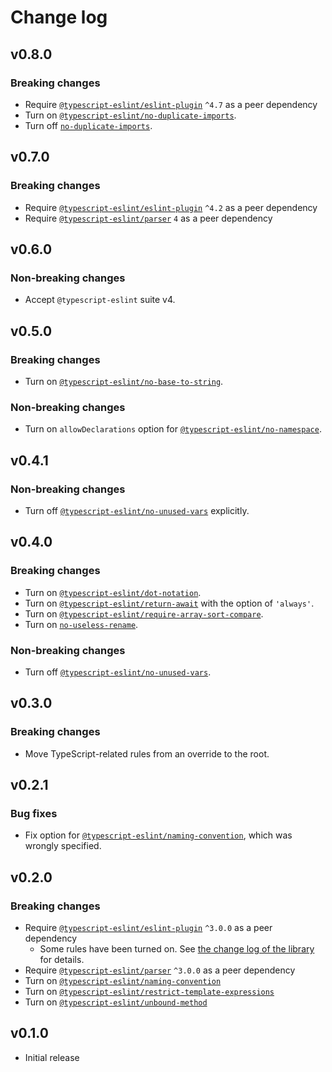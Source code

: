 # Change log

## v0.8.0

### Breaking changes

- Require [`@typescript-eslint/eslint-plugin`](https://www.npmjs.com/package/@typescript-eslint/eslint-plugin) `^4.7` as a peer dependency
- Turn on [`@typescript-eslint/no-duplicate-imports`](https://github.com/typescript-eslint/typescript-eslint/blob/master/packages/eslint-plugin/docs/rules/no-duplicate-imports.md).
- Turn off [`no-duplicate-imports`](https://eslint.org/docs/rules/no-duplicate-imports).

## v0.7.0

### Breaking changes

- Require [`@typescript-eslint/eslint-plugin`](https://www.npmjs.com/package/@typescript-eslint/eslint-plugin) `^4.2` as a peer dependency
- Require [`@typescript-eslint/parser`](https://www.npmjs.com/package/@typescript-eslint/parser) `4` as a peer dependency

## v0.6.0

### Non-breaking changes

- Accept `@typescript-eslint` suite v4.

## v0.5.0

### Breaking changes

- Turn on [`@typescript-eslint/no-base-to-string`](https://github.com/typescript-eslint/typescript-eslint/blob/master/packages/eslint-plugin/docs/rules/no-base-to-string.md).

### Non-breaking changes

- Turn on `allowDeclarations` option for [`@typescript-eslint/no-namespace`](https://github.com/typescript-eslint/typescript-eslint/blob/master/packages/eslint-plugin/docs/rules/no-namespace.md).

## v0.4.1

### Non-breaking changes

- Turn off [`@typescript-eslint/no-unused-vars`](https://github.com/typescript-eslint/typescript-eslint/blob/master/packages/eslint-plugin/docs/rules/no-unused-vars.md) explicitly.

## v0.4.0

### Breaking changes

- Turn on [`@typescript-eslint/dot-notation`](https://github.com/typescript-eslint/typescript-eslint/blob/master/packages/eslint-plugin/docs/rules/dot-notation.md).
- Turn on [`@typescript-eslint/return-await`](https://github.com/typescript-eslint/typescript-eslint/blob/master/packages/eslint-plugin/docs/rules/return-await.md) with the option of `'always'`.
- Turn on [`@typescript-eslint/require-array-sort-compare`](https://github.com/typescript-eslint/typescript-eslint/blob/master/packages/eslint-plugin/docs/rules/require-array-sort-compare.md).
- Turn on [`no-useless-rename`](https://eslint.org/docs/rules/no-useless-rename).

### Non-breaking changes

- Turn off [`@typescript-eslint/no-unused-vars`](https://github.com/typescript-eslint/typescript-eslint/blob/master/packages/eslint-plugin/docs/rules/no-unused-vars.md).

## v0.3.0

### Breaking changes

- Move TypeScript-related rules from an override to the root.

## v0.2.1

### Bug fixes

- Fix option for [`@typescript-eslint/naming-convention`](https://github.com/typescript-eslint/typescript-eslint/blob/master/packages/eslint-plugin/docs/rules/naming-convention.md), which was wrongly specified.

## v0.2.0

### Breaking changes

- Require [`@typescript-eslint/eslint-plugin`](https://www.npmjs.com/package/@typescript-eslint/eslint-plugin) `^3.0.0` as a peer dependency
  - Some rules have been turned on. See [the change log of the library](https://github.com/typescript-eslint/typescript-eslint/releases/tag/v3.0.0) for details.
- Require [`@typescript-eslint/parser`](https://www.npmjs.com/package/@typescript-eslint/parser) `^3.0.0` as a peer dependency
- Turn on [`@typescript-eslint/naming-convention`](https://github.com/typescript-eslint/typescript-eslint/blob/master/packages/eslint-plugin/docs/rules/naming-convention.md)
- Turn on [`@typescript-eslint/restrict-template-expressions`](https://github.com/typescript-eslint/typescript-eslint/blob/master/packages/eslint-plugin/docs/rules/restrict-template-expressions.md)
- Turn on [`@typescript-eslint/unbound-method`](https://github.com/typescript-eslint/typescript-eslint/blob/master/packages/eslint-plugin/docs/rules/unbound-method.md)

## v0.1.0

- Initial release
